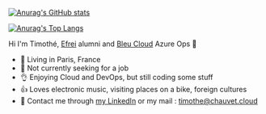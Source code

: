 [![Anurag's GitHub stats](https://github-readme-stats.vercel.app/api?username=timothechauvet&show_icons=true&locale=en&border_radius=10&bg_color=00000000&text_color=888888&cache_seconds=86400)](https://github.com/anuraghazra/github-readme-stats)

[![Anurag's Top Langs](https://github-readme-stats.vercel.app/api/top-langs/?username=timothechauvet&layout=compact&border_radius=10&bg_color=00000000&text_color=888888&cache_seconds=86400)](https://github.com/anuraghazra/github-readme-stats)

Hi I'm Timothé, [Efrei](https://efrei.fr) alumni and [Bleu Cloud](https://bleucloud.fr/) Azure Ops 👋

- 🙌 Living in Paris, France
- 🤝 Not currently seeking for a job
- 👌 Enjoying Cloud and DevOps, but still coding some stuff
- 👍 Loves electronic music, visiting places on a bike, foreign cultures
- 🤙 Contact me through [my LinkedIn](https://www.linkedin.com/in/timothechauvet/) or my mail : [timothe@chauvet.cloud](mailto:timothe@chauvet.cloud)

